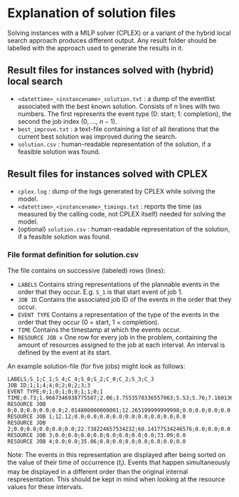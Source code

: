# Explanation of solution files
Solving instances with a MILP solver (CPLEX) or a variant of the hybrid local search approach produces different output. Any result folder should be labelled with the approach used to generate the results in it.

## Result files for instances solved with (hybrid) local search
- `<datettime>_<instancename>_solution.txt` : a dump of the eventlist associated with the best known solution. Consists of $n$ lines with two numbers. The first represents the event type (0: start; 1: completion), the second the job index (0, ..., $n-1$).
- `best_improve.txt` : a text-file containing a list of all iterations that the current best solution was improved during the search.
- `solution.csv` : human-readable representation of the solution, if a feasible solution was found.

## Result files for instances solved with CPLEX
- `cplex.log` : dump of the logs generated by CPLEX while solving the model.
- `<datettime>_<instancename>_timings.txt` : reports the time (as measured by the calling code, not CPLEX itself) needed for solving the model.
- (optional) `solution.csv` : human-readable representation of the solution, if a feasible solution was found.

### File format definition for solution.csv
The file contains on successive (labeled) rows (lines):
- `LABELS` Contains string representations of the plannable events in the order that they occur. E.g. `S_1` is that start event of job 1.
- `JOB ID` Contains the associated job ID of the events in the order that they occur.
- `EVENT TYPE` Contains a representation of the type of the events in the order that they occur (0 = start, 1 = completion).
- `TIME` Contains the timestamp at which the events occur.
- `RESOURCE JOB x` One row for every job in the problem, containing the amount of resources assigned to the job at each interval. An interval is defined by the event at its start.

An example solution-file (for five jobs) might look as follows:
```
LABELS;S_1;C_1;S_4;C_4;S_0;S_2;C_0;C_2;S_3;C_3
JOB ID;1;1;4;4;0;2;0;2;3;3
EVENT TYPE;0;1;0;1;0;0;1;1;0;1
TIME;0.73;1.9667346938775507;2.06;3.7553578336557063;5.53;5.76;7.160136986301369;9.565808;9.565808;12.489408000000001
RESOURCE JOB 0;0.0;0.0;0.0;0.0;2.014800000000001;12.265199999999998;0.0;0.0;0.0;0.0
RESOURCE JOB 1;12.12;0.0;0.0;0.0;0.0;0.0;0.0;0.0;0.0;0.0
RESOURCE JOB 2;0.0;0.0;0.0;0.0;0.0;22.738224657534232;60.14177534246576;0.0;0.0;0.0
RESOURCE JOB 3;0.0;0.0;0.0;0.0;0.0;0.0;0.0;0.0;73.09;0.0
RESOURCE JOB 4;0.0;0.0;35.06;0.0;0.0;0.0;0.0;0.0;0.0;0.0
```
Note: The events in this representation are displayed after being sorted on the value of their time of occurrence ($t_i$). Events that happen simultaneously may be displayed in a different order than the original internal respresentation. This should be kept in mind when looking at the resource values for these intervals.

